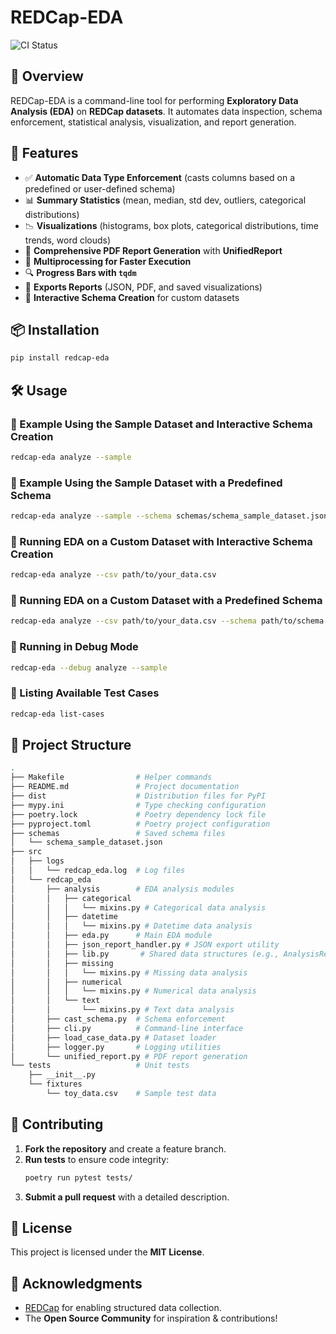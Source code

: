 # REDCap-EDA

![CI Status](https://github.com/robertp/REDCap-EDA/actions/workflows/ci.yaml/badge.svg)

## 📌 Overview
REDCap-EDA is a command-line tool for performing **Exploratory Data Analysis (EDA)** on **REDCap datasets**. It automates data inspection, schema enforcement, statistical analysis, visualization, and report generation.

## 🚀 Features
- ✅ **Automatic Data Type Enforcement** (casts columns based on a predefined or user-defined schema)
- 📊 **Summary Statistics** (mean, median, std dev, outliers, categorical distributions)
- 📉 **Visualizations** (histograms, box plots, categorical distributions, time trends, word clouds)
- 📂 **Comprehensive PDF Report Generation** with **UnifiedReport**
- 🔄 **Multiprocessing for Faster Execution**
- 🔍 **Progress Bars with `tqdm`**
- 📂 **Exports Reports** (JSON, PDF, and saved visualizations)
- 📝 **Interactive Schema Creation** for custom datasets

## 📦 Installation
```bash
pip install redcap-eda
```

## 🛠️ Usage

### 🔹 Example Using the Sample Dataset and Interactive Schema Creation
```bash
redcap-eda analyze --sample
```

### 🔹 Example Using the Sample Dataset with a Predefined Schema
```bash
redcap-eda analyze --sample --schema schemas/schema_sample_dataset.json
```

### 🔹 Running EDA on a Custom Dataset with Interactive Schema Creation
```bash
redcap-eda analyze --csv path/to/your_data.csv
```

### 🔹 Running EDA on a Custom Dataset with a Predefined Schema
```bash
redcap-eda analyze --csv path/to/your_data.csv --schema path/to/schema.json
```

### 🔹 Running in Debug Mode
```bash
redcap-eda --debug analyze --sample
```

### 🔹 Listing Available Test Cases
```bash
redcap-eda list-cases
```

## 📂 Project Structure
```bash
.
├── Makefile                # Helper commands
├── README.md               # Project documentation
├── dist                    # Distribution files for PyPI
├── mypy.ini                # Type checking configuration
├── poetry.lock             # Poetry dependency lock file
├── pyproject.toml          # Poetry project configuration
├── schemas                 # Saved schema files
│   └── schema_sample_dataset.json
├── src
│   ├── logs
│   │   └── redcap_eda.log  # Log files
│   └── redcap_eda
│       ├── analysis        # EDA analysis modules
│       │   ├── categorical
│       │   │   └── mixins.py # Categorical data analysis
│       │   ├── datetime
│       │   │   └── mixins.py # Datetime data analysis
│       │   ├── eda.py      # Main EDA module
│       │   ├── json_report_handler.py # JSON export utility
│       │   ├── lib.py       # Shared data structures (e.g., AnalysisResult)
│       │   ├── missing
│       │   │   └── mixins.py # Missing data analysis
│       │   ├── numerical
│       │   │   └── mixins.py # Numerical data analysis
│       │   └── text
│       │       └── mixins.py # Text data analysis
│       ├── cast_schema.py  # Schema enforcement
│       ├── cli.py          # Command-line interface
│       ├── load_case_data.py # Dataset loader
│       ├── logger.py       # Logging utilities
│       └── unified_report.py # PDF report generation
└── tests                   # Unit tests
    ├── __init__.py
    └── fixtures
        └── toy_data.csv    # Sample test data
```

## 📝 Contributing
1. **Fork the repository** and create a feature branch.
2. **Run tests** to ensure code integrity:
   ```bash
   poetry run pytest tests/
   ```
3. **Submit a pull request** with a detailed description.

## 📜 License
This project is licensed under the **MIT License**.

## 🤝 Acknowledgments
- [REDCap](https://projectredcap.org/) for enabling structured data collection.
- The **Open Source Community** for inspiration & contributions!
